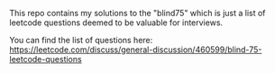 This repo contains my solutions to the "blind75" which is just a list of leetcode questions deemed to be valuable for interviews.

You can find the list of questions here: https://leetcode.com/discuss/general-discussion/460599/blind-75-leetcode-questions
